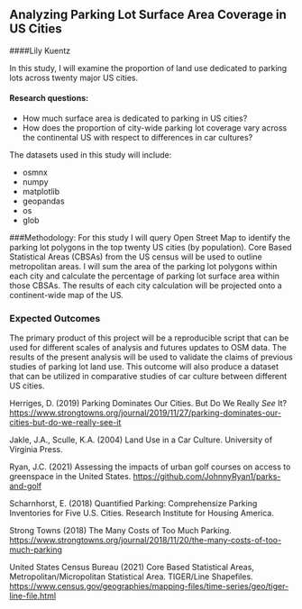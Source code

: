 ## Analyzing Parking Lot Surface Area Coverage in US Cities

####Lily Kuentz

In this study, I will examine the proportion of land use dedicated to parking lots across twenty major US cities.

#### Research questions: 

* How much surface area is dedicated to parking in US cities?
* How does the proportion of city-wide parking lot coverage vary across the continental US with respect to differences in car cultures?

The datasets used in this study will include:

* osmnx
* numpy
* matplotlib
* geopandas
* os
* glob

###Methodology:
For this study I will query Open Street Map to identify the parking lot polygons in the top twenty US cities (by population). Core Based Statistical Areas (CBSAs) from the US census will be used to outline metropolitan areas. I will sum the area of the parking lot polygons within each city and calculate the percentage of parking lot surface area within those CBSAs. The results of each city calculation will be projected onto a continent-wide map of the US.

### Expected Outcomes
The primary product of this project will be a reproducible script that can be used for different scales of analysis and futures updates to OSM data. The results of the present analysis will be used to validate the claims of previous studies of parking lot land use. This outcome will also produce a dataset that can be utilized in comparative studies of car culture between different US cities.

Herriges, D. (2019) Parking Dominates Our Cities. But Do We Really *See* It? <a>https://www.strongtowns.org/journal/2019/11/27/parking-dominates-our-cities-but-do-we-really-see-it</a>

Jakle, J.A., Sculle, K.A. (2004) Land Use in a Car Culture. University of Virginia Press.

Ryan, J.C. (2021) Assessing the impacts of urban golf courses on access to greenspace in the United States. <a>https://github.com/JohnnyRyan1/parks-and-golf</a>

Scharnhorst, E. (2018) Quantified Parking: Comprehensize Parking Inventories for Five U.S. Cities. Research Institute for Housing America.

Strong Towns (2018) The Many Costs of Too Much Parking. <a>https://www.strongtowns.org/journal/2018/11/20/the-many-costs-of-too-much-parking</a>

United States Census Bureau (2021) Core Based Statistical Areas, Metropolitan/Micropolitan Statistical Area. TIGER/Line Shapefiles. <a>https://www.census.gov/geographies/mapping-files/time-series/geo/tiger-line-file.html</a>
